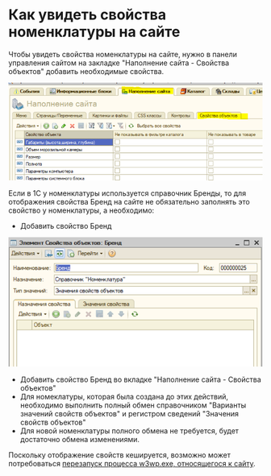 # Как увидеть свойства номенклатуры на сайте

Чтобы увидеть свойства номенклатуры на сайте, нужно в панели управления сайтом на закладке "Наполнение сайта - Свойства объектов" добавить необходимые свойства.

![](../.gitbook/assets/image%20%28128%29.png)

Если в 1С у номенклатуры используется справочник Бренды, то для отображения свойства Бренд на сайте не обязательно заполнять это свойство у номенклатуры, а необходимо:

* Добавить свойство Бренд

![](../.gitbook/assets/image%20%28331%29.png)

* Добавить свойство Бренд во вкладке "Наполнение сайта - Свойства объектов"
* Для номеклатуры, которая была создана до этих действий, необходимо выполнить полный обмен справочником "Варианты значений свойств объектов" и регистром сведений "Значения свойств объектов"
* Для новой номенклатуры полного обмена не требуется, будет достаточно обмена изменениями.

Поскольку отображение свойств кешируется, возможно может потребоваться [перезапуск процесса w3wp.exe, относящегося к сайту](kak-perezapustit-process-w3wp.md).

